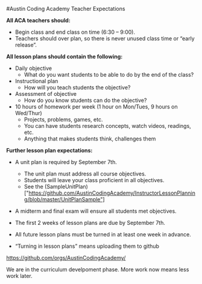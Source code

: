 #Austin Coding Academy Teacher Expectations 

**All ACA teachers should:**
* Begin class and end class on time  (6:30 – 9:00).
* Teachers should over plan, so there is never unused class time or “early release”.
  
**All lesson plans should contain the following:**
* Daily objective
  * What do you want students to be able to do by the end of the class?
* Instructional plan
  * How will you teach students the objective?
* Assessment of objective
  * How do you know students can do the objective?
* 10 hours of homework per week (1 hour on Mon/Tues, 9 hours on Wed/Thur)
  * Projects, problems, games, etc.
  * You can have students research concepts, watch videos, readings, etc.
  * Anything that makes students think, challenges them

**Further lesson plan expectations:**
  
* A unit plan is required by September 7th.
  * The unit plan must address all course objectives.
  * Students will leave your class proficient in all objectives.
  * See the (SampleUnitPlan)["https://github.com/AustinCodingAcademy/InstructorLessonPlanning/blob/master/UnitPlanSample"]

* A midterm and final exam will ensure all students met objectives. 
  
* The first 2 weeks of lesson plans are due by September 7th.

* All future lesson plans must be turned in at least one week in advance.

* “Turning in lesson plans” means uploading them to github

https://github.com/orgs/AustinCodingAcademy/


We are in the curriculum develpoment phase. More work now means less work later.


